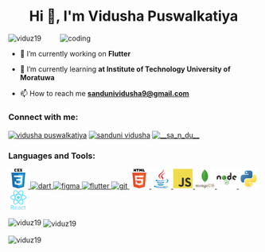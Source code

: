 <h1 align="center">Hi 👋, I'm Vidusha Puswalkatiya</h1>

<img align="right" alt="coding" width="400" src="https://camo.githubusercontent.com/c13b67156814f1d2ab8c0e293b5873e200af92555578474806551cecf9e95dcd/68747470733a2f2f7374617469632e7769787374617469632e636f6d2f6d656469612f3139313831355f35643964336666316164383934653936613266306138363638313536333535357e6d76322e676966">


<p align="left"> <img src="https://komarev.com/ghpvc/?username=viduz19&label=Profile%20views&color=0e75b6&style=flat" alt="viduz19" /> </p>

- 🔭 I’m currently working on **Flutter**

- 🌱 I’m currently learning **at Institute of Technology University of Moratuwa**

- 📫 How to reach me **sandunividusha9@gmail.com**

<h3 align="left">Connect with me:</h3>
<p align="left">
<a href="https://linkedin.com/in/vidusha puswalkatiya" target="blank"><img align="center" src="https://raw.githubusercontent.com/rahuldkjain/github-profile-readme-generator/master/src/images/icons/Social/linked-in-alt.svg" alt="vidusha puswalkatiya" height="30" width="40" /></a>
<a href="https://fb.com/sanduni vidusha" target="blank"><img align="center" src="https://raw.githubusercontent.com/rahuldkjain/github-profile-readme-generator/master/src/images/icons/Social/facebook.svg" alt="sanduni vidusha" height="30" width="40" /></a>
<a href="https://instagram.com/__sa_n_du__" target="blank"><img align="center" src="https://raw.githubusercontent.com/rahuldkjain/github-profile-readme-generator/master/src/images/icons/Social/instagram.svg" alt="__sa_n_du__" height="30" width="40" /></a>
</p>

<h3 align="left">Languages and Tools:</h3>
<p align="left"> <a href="https://www.w3schools.com/css/" target="_blank" rel="noreferrer"> <img src="https://raw.githubusercontent.com/devicons/devicon/master/icons/css3/css3-original-wordmark.svg" alt="css3" width="40" height="40"/> </a> <a href="https://dart.dev" target="_blank" rel="noreferrer"> <img src="https://www.vectorlogo.zone/logos/dartlang/dartlang-icon.svg" alt="dart" width="40" height="40"/> </a> <a href="https://www.figma.com/" target="_blank" rel="noreferrer"> <img src="https://www.vectorlogo.zone/logos/figma/figma-icon.svg" alt="figma" width="40" height="40"/> </a> <a href="https://flutter.dev" target="_blank" rel="noreferrer"> <img src="https://www.vectorlogo.zone/logos/flutterio/flutterio-icon.svg" alt="flutter" width="40" height="40"/> </a> <a href="https://git-scm.com/" target="_blank" rel="noreferrer"> <img src="https://www.vectorlogo.zone/logos/git-scm/git-scm-icon.svg" alt="git" width="40" height="40"/> </a> <a href="https://www.w3.org/html/" target="_blank" rel="noreferrer"> <img src="https://raw.githubusercontent.com/devicons/devicon/master/icons/html5/html5-original-wordmark.svg" alt="html5" width="40" height="40"/> </a> <a href="https://www.java.com" target="_blank" rel="noreferrer"> <img src="https://raw.githubusercontent.com/devicons/devicon/master/icons/java/java-original.svg" alt="java" width="40" height="40"/> </a> <a href="https://developer.mozilla.org/en-US/docs/Web/JavaScript" target="_blank" rel="noreferrer"> <img src="https://raw.githubusercontent.com/devicons/devicon/master/icons/javascript/javascript-original.svg" alt="javascript" width="40" height="40"/> </a> <a href="https://www.mongodb.com/" target="_blank" rel="noreferrer"> <img src="https://raw.githubusercontent.com/devicons/devicon/master/icons/mongodb/mongodb-original-wordmark.svg" alt="mongodb" width="40" height="40"/> </a> <a href="https://nodejs.org" target="_blank" rel="noreferrer"> <img src="https://raw.githubusercontent.com/devicons/devicon/master/icons/nodejs/nodejs-original-wordmark.svg" alt="nodejs" width="40" height="40"/> </a> <a href="https://www.python.org" target="_blank" rel="noreferrer"> <img src="https://raw.githubusercontent.com/devicons/devicon/master/icons/python/python-original.svg" alt="python" width="40" height="40"/> </a> <a href="https://reactjs.org/" target="_blank" rel="noreferrer"> <img src="https://raw.githubusercontent.com/devicons/devicon/master/icons/react/react-original-wordmark.svg" alt="react" width="40" height="40"/> </a> </p>

<p><img align="left" src="https://github-readme-stats.vercel.app/api/top-langs?username=viduz19&show_icons=true&locale=en&layout=compact" alt="viduz19" /></p>

<p>&nbsp;<img align="center" src="https://github-readme-stats.vercel.app/api?username=viduz19&show_icons=true&locale=en" alt="viduz19" /></p>

<p><img align="center" src="https://github-readme-streak-stats.herokuapp.com/?user=viduz19&" alt="viduz19" /></p>
